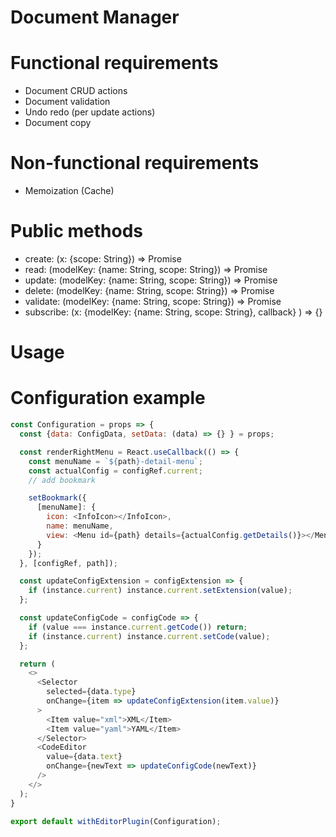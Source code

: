 # Document Manager

# Functional requirements

- Document CRUD actions
- Document validation
- Undo redo (per update actions)
- Document copy

# Non-functional requirements

- Memoization (Cache)

# Public methods

- create: (x: {scope: String}) => Promise<Model>
- read: (modelKey: {name: String, scope: String}) => Promise<Model>
- update: (modelKey: {name: String, scope: String}) => Promise<Boolean>
- delete: (modelKey: {name: String, scope: String}) => Promise<Boolean>
- validate: (modelKey: {name: String, scope: String}) => Promise<Boolean>
- subscribe: (x: {modelKey: {name: String, scope: String}, callback} ) => {}

# Usage

# Configuration example

```javascript
const Configuration = props => {
  const {data: ConfigData, setData: (data) => {} } = props;

  const renderRightMenu = React.useCallback(() => {
    const menuName = `${path}-detail-menu`;
    const actualConfig = configRef.current;
    // add bookmark

    setBookmark({
      [menuName]: {
        icon: <InfoIcon></InfoIcon>,
        name: menuName,
        view: <Menu id={path} details={actualConfig.getDetails()}></Menu>
      }
    });
  }, [configRef, path]);

  const updateConfigExtension = configExtension => {
    if (instance.current) instance.current.setExtension(value);
  };

  const updateConfigCode = configCode => {
    if (value === instance.current.getCode()) return;
    if (instance.current) instance.current.setCode(value);
  };

  return (
    <>
      <Selector
        selected={data.type}
        onChange={item => updateConfigExtension(item.value)}
      >
        <Item value="xml">XML</Item>
        <Item value="yaml">YAML</Item>
      </Selector>
      <CodeEditor
        value={data.text}
        onChange={newText => updateConfigCode(newText)}
      />
    </>
  );
}

export default withEditorPlugin(Configuration);
```
